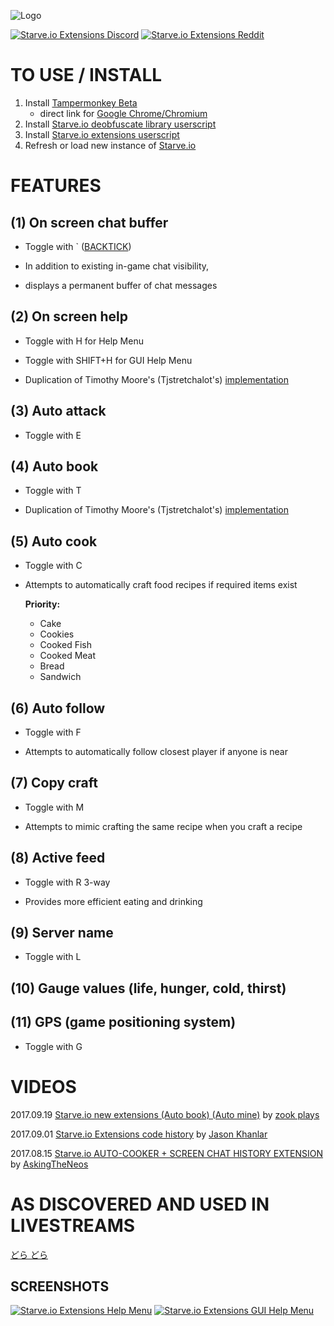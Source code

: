 ![Logo](http://i.imgur.com/7QRIFun.png)

[![Starve.io Extensions Discord](http://i.imgur.com/5uSNxbg.png "Starve.io Extensions Discord")](https://discord.gg/xeRgqUr)
[![Starve.io Extensions Reddit](http://i.imgur.com/ccMEPJK.png "Starve.io Extensions Reddit")](https://www.reddit.com/r/starveio/comments/6xiaec/starveio_extensions_github_compliments_to/)

# TO USE / INSTALL
1. Install [Tampermonkey Beta](https://tampermonkey.net)
   - direct link for [Google Chrome/Chromium](https://chrome.google.com/webstore/detail/tampermonkey-beta/gcalenpjmijncebpfijmoaglllgpjagf)
2. Install [Starve.io deobfuscate library userscript](https://github.com/jasonkhanlar/starve-io-extensions/raw/master/starve.io-deobfuscate.user.js)
3. Install [Starve.io extensions userscript](https://github.com/jasonkhanlar/starve-io-extensions/raw/master/starve.io-extensions.user.js)
4. Refresh or load new instance of [Starve.io](http://starve.io)

# FEATURES

## (1) On screen chat buffer
* Toggle with ` ([BACKTICK](https://en.wikipedia.org/wiki/Grave_accent#Use_in_programming))

* In addition to existing in-game chat visibility,
* displays a permanent buffer of chat messages

## (2) On screen help
* Toggle with H for Help Menu
* Toggle with SHIFT+H for GUI Help Menu

* Duplication of Timothy Moore's (Tjstretchalot's) [implementation](https://github.com/Tjstretchalot/starve-io-extensions)

## (3) Auto attack
* Toggle with E

## (4) Auto book
* Toggle with T

* Duplication of Timothy Moore's (Tjstretchalot's) [implementation](https://github.com/Tjstretchalot/starve-io-extensions)

## (5) Auto cook
* Toggle with C

* Attempts to automatically craft food recipes if required items exist

  **Priority:**

  * Cake
  * Cookies
  * Cooked Fish
  * Cooked Meat
  * Bread
  * Sandwich

## (6) Auto follow
* Toggle with F

* Attempts to automatically follow closest player if anyone is near

## (7) Copy craft
* Toggle with M

* Attempts to mimic crafting the same recipe when you craft a recipe

## (8) Active feed
* Toggle with R 3-way

* Provides more efficient eating and drinking

## (9) Server name
* Toggle with L

## (10) Gauge values (life, hunger, cold, thirst)

## (11) GPS (game positioning system)
* Toggle with G

# VIDEOS

2017.09.19 [Starve.io new extensions (Auto book) (Auto mine)](https://youtu.be/Il-p3x1jK1w) by [zook plays](https://www.youtube.com/channel/UCvO2QpPjGkwR54KB26Uv0_A)

2017.09.01 [Starve.io Extensions code history](https://youtu.be/Dr7uVPEZCAw) by [Jason Khanlar](https://www.youtube.com/channel/UC8RYoBv1UQ-AwypZwq7BDOA)

2017.08.15 [Starve.io AUTO-COOKER + SCREEN CHAT HISTORY EXTENSION](https://youtu.be/LveuRqidKhY) by [AskingTheNeos](https://www.youtube.com/channel/UCDjgEaRWYbqowT8E3U9R_7Q)

# AS DISCOVERED AND USED IN LIVESTREAMS

[どら どら](https://www.youtube.com/channel/UCQvBqtOI4Q8aciNL6l-9Txw/videos)

## SCREENSHOTS 

[![Starve.io Extensions Help Menu](https://i.imgur.com/qLl7foD.png "Starve.io Extensions Help Menu")](https://i.imgur.com/qLl7foD.png)
[![Starve.io Extensions GUI Help Menu](https://i.imgur.com/QgBzHzS.png "Starve.io Extensions GUI Help Menu")](https://i.imgur.com/QgBzHzS.png)

